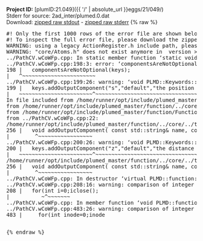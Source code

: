 **Project ID:** [plumID:21.049]({{ '/' | absolute_url }}eggs/21/049/)  
Stderr for source:  2ad_inter/plumed.0.dat   
Download: [zipped raw stdout](plumed.0.dat.plumed_master.stdout.txt.zip) - [zipped raw stderr](plumed.0.dat.plumed_master.stderr.txt.zip) 
{% raw %}
<pre>
#! Only the first 1000 rows of the error file are shown below
#! To inspect the full error file, please download the zipped raw stderr file above
WARNING: using a legacy ActionRegister.h include path, please use <<#include "core/ActionRegister.h">>
WARNING: "core/Atoms.h" does not exist anymore in  version >=2.10, you should change your code.
../PathCV.wCoWFp.cpp: In static member function ‘static void PLMD::function::PathCV::registerKeywords(PLMD::Keywords&)’:
../PathCV.wCoWFp.cpp:198:3: error: ‘componentsAreNotOptional’ was not declared in this scope
198 |   componentsAreNotOptional(keys);
|   ^~~~~~~~~~~~~~~~~~~~~~~~
../PathCV.wCoWFp.cpp:199:26: warning: ‘void PLMD::Keywords::addOutputComponent(const std::string&, const std::string&, const std::string&)’ is deprecated: Use addOutputComponent with four argument and specify valid types for value from scalar/vector/matrix/grid [-Wdeprecated-declarations]
199 |   keys.addOutputComponent("s","default","the position on the path");
|   ~~~~~~~~~~~~~~~~~~~~~~~^~~~~~~~~~~~~~~~~~~~~~~~~~~~~~~~~~~~~~~~~~
In file included from /home/runner/opt/include/plumed_master/function/../core/Action.h:27,
from /home/runner/opt/include/plumed_master/function/../core/ActionWithValue.h:25,
from /home/runner/opt/include/plumed_master/function/Function.h:25,
from ../PathCV.wCoWFp.cpp:22:
/home/runner/opt/include/plumed_master/function/../core/../tools/Keywords.h:256:8: note: declared here
256 |   void addOutputComponent( const std::string& name, const std::string& key, const std::string& descr );
|        ^~~~~~~~~~~~~~~~~~
../PathCV.wCoWFp.cpp:200:26: warning: ‘void PLMD::Keywords::addOutputComponent(const std::string&, const std::string&, const std::string&)’ is deprecated: Use addOutputComponent with four argument and specify valid types for value from scalar/vector/matrix/grid [-Wdeprecated-declarations]
200 |   keys.addOutputComponent("z","default","the distance from the path");
|   ~~~~~~~~~~~~~~~~~~~~~~~^~~~~~~~~~~~~~~~~~~~~~~~~~~~~~~~~~~~~~~~~~~~
/home/runner/opt/include/plumed_master/function/../core/../tools/Keywords.h:256:8: note: declared here
256 |   void addOutputComponent( const std::string& name, const std::string& key, const std::string& descr );
|        ^~~~~~~~~~~~~~~~~~
../PathCV.wCoWFp.cpp: In destructor ‘virtual PLMD::function::PathCV::~PathCV()’:
../PathCV.wCoWFp.cpp:208:16: warning: comparison of integer expressions of different signedness: ‘int’ and ‘unsigned int’ [-Wsign-compare]
208 |   for(int i=0;i<mw_n_;++i){
|               ~^~~~~~
../PathCV.wCoWFp.cpp: In constructor ‘PLMD::function::PathCV::PathCV(const PLMD::ActionOptions&)’:
../PathCV.wCoWFp.cpp:236:16: warning: comparison of integer expressions of different signedness: ‘int’ and ‘unsigned int’ [-Wsign-compare]
236 |   for(int i=0;i<mw_n_;++i){
|               ~^~~~~~
../PathCV.wCoWFp.cpp:259:11: warning: comparison of integer expressions of different signedness: ‘int’ and ‘unsigned int’ [-Wsign-compare]
259 |       if(i==mw_id_) ifiles[i]->close();
|          ~^~~~~~~~
../PathCV.wCoWFp.cpp: In member function ‘void PLMD::function::PathCV::generatePath()’:
../PathCV.wCoWFp.cpp:483:26: warning: comparison of integer expressions of different signedness: ‘int’ and ‘unsigned int’ [-Wsign-compare]
483 |     for(int inode=0;inode<nnodes;inode++){
|                     ~~~~~^~~~~~~
../PathCV.wCoWFp.cpp: In member function ‘void PLMD::function::PathCV::readMultipleWalkers()’:
../PathCV.wCoWFp.cpp:941:16: warning: comparison of integer expressions of different signedness: ‘int’ and ‘unsigned int’ [-Wsign-compare]
941 |   for(int i=0;i<mw_n_;++i){
|               ~^~~~~~
../PathCV.wCoWFp.cpp:942:9: warning: comparison of integer expressions of different signedness: ‘int’ and ‘unsigned int’ [-Wsign-compare]
942 |     if(i==mw_id_) continue;
|        ~^~~~~~~~
../PathCV.wCoWFp.cpp:957:5: error: invalid use of incomplete type ‘class PLMD::Communicator’
957 |     comm.Barrier();
|     ^~~~
In file included from /home/runner/opt/include/plumed_master/function/../core/../tools/OFile.h:25,
from /home/runner/opt/include/plumed_master/function/../core/../tools/Log.h:25,
from /home/runner/opt/include/plumed_master/function/../core/Action.h:30:
/home/runner/opt/include/plumed_master/function/../core/../tools/FileBase.h:29:7: note: forward declaration of ‘class PLMD::Communicator’
29 | class Communicator;
|       ^~~~~~~~~~~~
../PathCV.wCoWFp.cpp:958:5: error: invalid use of incomplete type ‘class PLMD::Communicator’
958 |     multi_sim_comm.Barrier();
|     ^~~~~~~~~~~~~~
/home/runner/opt/include/plumed_master/function/../core/../tools/FileBase.h:29:7: note: forward declaration of ‘class PLMD::Communicator’
29 | class Communicator;
|       ^~~~~~~~~~~~
terminate called after throwing an instance of 'PLMD::Plumed::ExceptionError'
what():
(core/PlumedMain.cpp:1499) void PLMD::PlumedMain::load(const std::string&)
An error happened while executing command env PLUMED_ROOT='/home/runner/opt/lib/plumed_master' PLUMED_VERSION='2.11.0-dev' PLUMED_HTMLDIR='/home/runner/opt/share/doc/plumed_master' PLUMED_INCLUDEDIR='/home/runner/opt/include' PLUMED_PROGRAM_NAME='plumed_master' PLUMED_IS_INSTALLED='yes' "/home/runner/opt/lib/plumed_master"/scripts/mklib.sh -n -o ./../PathCV.2.11.0-dev.so ../PathCV.cpp

[fv-az2027-338:07890] *** Process received signal ***
[fv-az2027-338:07890] Signal: Aborted (6)
[fv-az2027-338:07890] Signal code:  (-6)
[fv-az2027-338:07890] [ 0] /lib/x86_64-linux-gnu/libc.so.6(+0x45330)[0x7efff4645330]
[fv-az2027-338:07890] [ 1] /lib/x86_64-linux-gnu/libc.so.6(pthread_kill+0x11c)[0x7efff469eb2c]
[fv-az2027-338:07890] [ 2] /lib/x86_64-linux-gnu/libc.so.6(gsignal+0x1e)[0x7efff464527e]
[fv-az2027-338:07890] [ 3] /lib/x86_64-linux-gnu/libc.so.6(abort+0xdf)[0x7efff46288ff]
[fv-az2027-338:07890] [ 4] /lib/x86_64-linux-gnu/libstdc++.so.6(+0xa5ff5)[0x7efff4aa5ff5]
[fv-az2027-338:07890] [ 5] /lib/x86_64-linux-gnu/libstdc++.so.6(+0xbb0da)[0x7efff4abb0da]
[fv-az2027-338:07890] [ 6] /lib/x86_64-linux-gnu/libstdc++.so.6(_ZSt10unexpectedv+0x0)[0x7efff4aa5a55]
[fv-az2027-338:07890] [ 7] /lib/x86_64-linux-gnu/libstdc++.so.6(+0xa5a6f)[0x7efff4aa5a6f]
[fv-az2027-338:07890] [ 8] plumed_master(+0x146dd)[0x562fb3aae6dd]
[fv-az2027-338:07890] [ 9] /lib/x86_64-linux-gnu/libc.so.6(+0x2a1ca)[0x7efff462a1ca]
[fv-az2027-338:07890] [10] /lib/x86_64-linux-gnu/libc.so.6(__libc_start_main+0x8b)[0x7efff462a28b]
[fv-az2027-338:07890] [11] plumed_master(+0x15365)[0x562fb3aaf365]
[fv-az2027-338:07890] *** End of error message ***
</pre>
{% endraw %}
